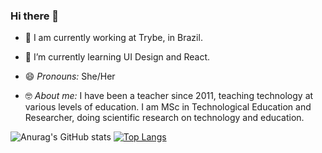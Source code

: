 ### Hi there 👋

- 🔭 I am currently working at Trybe, in Brazil.

- 🌱 I’m currently learning UI Design and React.

- 😄 _Pronouns:_ She/Her

- 🤓 _About me:_ I have been a teacher since 2011, teaching technology at various levels of education. I am MSc in Technological Education and Researcher, doing scientific research on technology and education.

![Anurag's GitHub stats](https://github-readme-stats.vercel.app/api?username=tamaratryber&theme=prussian&show_icons=true) [![Top Langs](https://github-readme-stats.vercel.app/api/top-langs/?username=tamaratryber&theme=prussian)](https://github.com/tamaratryber/github-readme-stats)
